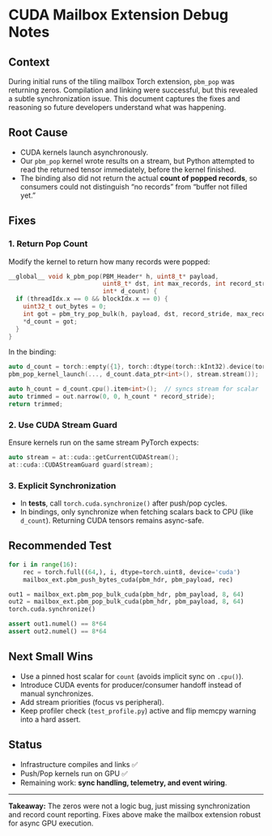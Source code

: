 
# CUDA Mailbox Extension Debug Notes

## Context

During initial runs of the tiling mailbox Torch extension, `pbm_pop` was returning zeros. Compilation and linking were successful, but this revealed a subtle synchronization issue. This document captures the fixes and reasoning so future developers understand what was happening.

## Root Cause

- CUDA kernels launch asynchronously.  
- Our `pbm_pop` kernel wrote results on a stream, but Python attempted to read the returned tensor immediately, before the kernel finished.  
- The binding also did not return the actual **count of popped records**, so consumers could not distinguish “no records” from “buffer not filled yet.”

## Fixes

### 1. Return Pop Count

Modify the kernel to return how many records were popped:

```cpp
__global__ void k_pbm_pop(PBM_Header* h, uint8_t* payload,
                          uint8_t* dst, int max_records, int record_stride,
                          int* d_count) {
  if (threadIdx.x == 0 && blockIdx.x == 0) {
    uint32_t out_bytes = 0;
    int got = pbm_try_pop_bulk(h, payload, dst, record_stride, max_records, &out_bytes);
    *d_count = got;
  }
}
```

In the binding:

```cpp
auto d_count = torch::empty({1}, torch::dtype(torch::kInt32).device(torch::kCUDA));
pbm_pop_kernel_launch(..., d_count.data_ptr<int>(), stream.stream());

auto h_count = d_count.cpu().item<int>();  // syncs stream for scalar
auto trimmed = out.narrow(0, 0, h_count * record_stride);
return trimmed;
```

### 2. Use CUDA Stream Guard

Ensure kernels run on the same stream PyTorch expects:

```cpp
auto stream = at::cuda::getCurrentCUDAStream();
at::cuda::CUDAStreamGuard guard(stream);
```

### 3. Explicit Synchronization

- In **tests**, call `torch.cuda.synchronize()` after push/pop cycles.  
- In bindings, only synchronize when fetching scalars back to CPU (like `d_count`). Returning CUDA tensors remains async-safe.

## Recommended Test

```python
for i in range(16):
    rec = torch.full((64,), i, dtype=torch.uint8, device='cuda')
    mailbox_ext.pbm_push_bytes_cuda(pbm_hdr, pbm_payload, rec)

out1 = mailbox_ext.pbm_pop_bulk_cuda(pbm_hdr, pbm_payload, 8, 64)
out2 = mailbox_ext.pbm_pop_bulk_cuda(pbm_hdr, pbm_payload, 8, 64)
torch.cuda.synchronize()

assert out1.numel() == 8*64
assert out2.numel() == 8*64
```

## Next Small Wins

- Use a pinned host scalar for `count` (avoids implicit sync on `.cpu()`).  
- Introduce CUDA events for producer/consumer handoff instead of manual synchronizes.  
- Add stream priorities (focus vs peripheral).  
- Keep profiler check (`test_profile.py`) active and flip memcpy warning into a hard assert.

## Status

- Infrastructure compiles and links ✅  
- Push/Pop kernels run on GPU ✅  
- Remaining work: **sync handling, telemetry, and event wiring**.

---

**Takeaway:** The zeros were not a logic bug, just missing synchronization and record count reporting. Fixes above make the mailbox extension robust for async GPU execution.
